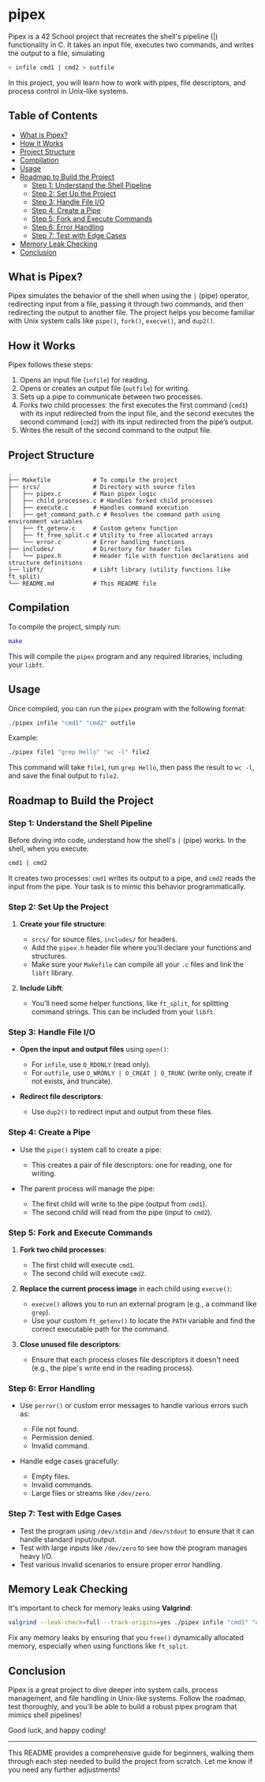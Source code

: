 # pipex
Pipex is a 42 School project that recreates the shell's pipeline (|) functionality in C. It takes an input file, executes two commands, and writes the output to a file, simulating

```bash
< infile cmd1 | cmd2 > outfile
```

In this project, you will learn how to work with pipes, file descriptors, and process control in Unix-like systems.

## Table of Contents
- [What is Pipex?](#what-is-pipex)
- [How it Works](#how-it-works)
- [Project Structure](#project-structure)
- [Compilation](#compilation)
- [Usage](#usage)
- [Roadmap to Build the Project](#roadmap-to-build-the-project)
  - [Step 1: Understand the Shell Pipeline](#step-1-understand-the-shell-pipeline)
  - [Step 2: Set Up the Project](#step-2-set-up-the-project)
  - [Step 3: Handle File I/O](#step-3-handle-file-io)
  - [Step 4: Create a Pipe](#step-4-create-a-pipe)
  - [Step 5: Fork and Execute Commands](#step-5-fork-and-execute-commands)
  - [Step 6: Error Handling](#step-6-error-handling)
  - [Step 7: Test with Edge Cases](#step-7-test-with-edge-cases)
- [Memory Leak Checking](#memory-leak-checking)
- [Conclusion](#conclusion)

## What is Pipex?

Pipex simulates the behavior of the shell when using the `|` (pipe) operator, redirecting input from a file, passing it through two commands, and then redirecting the output to another file. The project helps you become familiar with Unix system calls like `pipe()`, `fork()`, `execve()`, and `dup2()`.

## How it Works

Pipex follows these steps:
1. Opens an input file (`infile`) for reading.
2. Opens or creates an output file (`outfile`) for writing.
3. Sets up a pipe to communicate between two processes.
4. Forks two child processes: the first executes the first command (`cmd1`) with its input redirected from the input file, and the second executes the second command (`cmd2`) with its input redirected from the pipe’s output.
5. Writes the result of the second command to the output file.

## Project Structure

```
.
├── Makefile            # To compile the project
├── srcs/               # Directory with source files
│   ├── pipex.c         # Main pipex logic
│   ├── child_processes.c # Handles forked child processes
│   ├── execute.c       # Handles command execution
│   ├── get_command_path.c # Resolves the command path using environment variables
│   ├── ft_getenv.c     # Custom getenv function
│   ├── ft_free_split.c # Utility to free allocated arrays
│   └── error.c         # Error handling functions
├── includes/           # Directory for header files
│   └── pipex.h         # Header file with function declarations and structure definitions
├── libft/              # Libft library (utility functions like ft_split)
└── README.md           # This README file
```

## Compilation

To compile the project, simply run:

```bash
make
```

This will compile the `pipex` program and any required libraries, including your `libft`.

## Usage

Once compiled, you can run the `pipex` program with the following format:

```bash
./pipex infile "cmd1" "cmd2" outfile
```

Example:

```bash
./pipex file1 "grep Hello" "wc -l" file2
```

This command will take `file1`, run `grep Hello`, then pass the result to `wc -l`, and save the final output to `file2`.

## Roadmap to Build the Project

### Step 1: Understand the Shell Pipeline

Before diving into code, understand how the shell's `|` (pipe) works. In the shell, when you execute:

```bash
cmd1 | cmd2
```

It creates two processes: `cmd1` writes its output to a pipe, and `cmd2` reads the input from the pipe. Your task is to mimic this behavior programmatically.

### Step 2: Set Up the Project

1. **Create your file structure**: 
   - `srcs/` for source files, `includes/` for headers.
   - Add the `pipex.h` header file where you'll declare your functions and structures.
   - Make sure your `Makefile` can compile all your `.c` files and link the `libft` library.

2. **Include Libft**: 
   - You'll need some helper functions, like `ft_split`, for splitting command strings. This can be included from your `libft`.

### Step 3: Handle File I/O

- **Open the input and output files** using `open()`:
  - For `infile`, use `O_RDONLY` (read only).
  - For `outfile`, use `O_WRONLY | O_CREAT | O_TRUNC` (write only, create if not exists, and truncate).
  
- **Redirect file descriptors**:
  - Use `dup2()` to redirect input and output from these files.

### Step 4: Create a Pipe

- Use the `pipe()` system call to create a pipe:
  - This creates a pair of file descriptors: one for reading, one for writing.
  
- The parent process will manage the pipe:
  - The first child will write to the pipe (output from `cmd1`).
  - The second child will read from the pipe (input to `cmd2`).

### Step 5: Fork and Execute Commands

1. **Fork two child processes**:
   - The first child will execute `cmd1`.
   - The second child will execute `cmd2`.

2. **Replace the current process image** in each child using `execve()`:
   - `execve()` allows you to run an external program (e.g., a command like `grep`).
   - Use your custom `ft_getenv()` to locate the `PATH` variable and find the correct executable path for the command.

3. **Close unused file descriptors**:
   - Ensure that each process closes file descriptors it doesn't need (e.g., the pipe's write end in the reading process).

### Step 6: Error Handling

- Use `perror()` or custom error messages to handle various errors such as:
  - File not found.
  - Permission denied.
  - Invalid command.
  
- Handle edge cases gracefully:
  - Empty files.
  - Invalid commands.
  - Large files or streams like `/dev/zero`.

### Step 7: Test with Edge Cases

- Test the program using `/dev/stdin` and `/dev/stdout` to ensure that it can handle standard input/output.
- Test with large inputs like `/dev/zero` to see how the program manages heavy I/O.
- Test various invalid scenarios to ensure proper error handling.

## Memory Leak Checking

It's important to check for memory leaks using **Valgrind**:

```bash
valgrind --leak-check=full --track-origins=yes ./pipex infile "cmd1" "cmd2" outfile
```

Fix any memory leaks by ensuring that you `free()` dynamically allocated memory, especially when using functions like `ft_split`.

## Conclusion

Pipex is a great project to dive deeper into system calls, process management, and file handling in Unix-like systems. Follow the roadmap, test thoroughly, and you'll be able to build a robust pipex program that mimics shell pipelines!

Good luck, and happy coding!

--- 

This README provides a comprehensive guide for beginners, walking them through each step needed to build the project from scratch. Let me know if you need any further adjustments!
